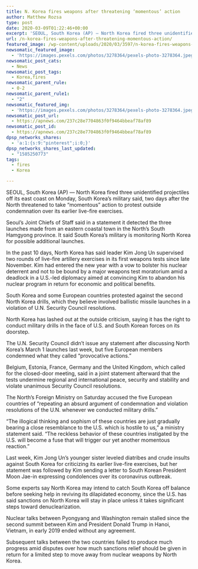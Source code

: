 ```yaml
---
title: N. Korea fires weapons after threatening ‘momentous’ action
author: Matthew Rozsa
type: post
date: 2020-03-09T01:22:46+00:00
excerpt: 'SEOUL, South Korea (AP) — North Korea fired three unidentified projectiles off its east coast on Monday, South Korea’s military said, two days after the North threatened to take “momentous” action to protest outside condemnation over its earlier live-fire exercises.Seoul’s Joint Chiefs of Staff said in a statement it detected the three launches made from&hellip;'
url: /n-korea-fires-weapons-after-threatening-momentous-action/
featured_image: /wp-content/uploads/2020/03/3597/n-korea-fires-weapons-after-threatening-momentous-action.jpeg
newsomatic_featured_image:
  - 'https://images.pexels.com/photos/3278364/pexels-photo-3278364.jpeg?auto=compress&#038;cs=tinysrgb&#038;h=650&#038;w=940'
newsomatic_post_cats:
  - News
newsomatic_post_tags:
  - Korea,fires
newsomatic_parent_rule:
  - 0-2
newsomatic_parent_rule1:
  - "2"
newsomatic_featured_img:
  - 'https://images.pexels.com/photos/3278364/pexels-photo-3278364.jpeg?auto=compress&#038;cs=tinysrgb&#038;h=650&#038;w=940'
newsomatic_post_url:
  - https://apnews.com/237c28e7704863f0f9464bbeaf78af89
newsomatic_post_id:
  - https://apnews.com/237c28e7704863f0f9464bbeaf78af89
dpsp_networks_shares:
  - 'a:1:{s:9:"pinterest";i:0;}'
dpsp_networks_shares_last_updated:
  - "1585250773"
tags:
  - fires
  - Korea

---
```

<div class="Article" data-key="article">
  <p class="Component-root-0-2-77 Component-p-0-2-69">
    SEOUL, South Korea (AP) — North Korea fired three unidentified projectiles off its east coast on Monday, South Korea’s military said, two days after the North threatened to take “momentous” action to protest outside condemnation over its earlier live-fire exercises.
  </p>
  
  <p class="Component-root-0-2-77 Component-p-0-2-69">
    Seoul’s Joint Chiefs of Staff said in a statement it detected the three launches made from an eastern coastal town in the North’s South Hamgyong province. It said South Korea’s military is monitoring North Korea for possible additional launches.
  </p>
  
  <p class="Component-root-0-2-77 Component-p-0-2-69">
    In the past 10 days, North Korea has said leader Kim Jong Un supervised two rounds of live-fire artillery exercises in its first weapons tests since late November. Kim had entered the new year with a vow to bolster his nuclear deterrent and not to be bound by a major weapons test moratorium amid a deadlock in a U.S.-led diplomacy aimed at convincing Kim to abandon his nuclear program in return for economic and political benefits.
  </p>
  
  <div data-key="ad-placeholder" id="div-gpt-ad-1470255291270-0" class="DFPSlot Component-dfp-0-2-73 Component-ad-0-2-39">
  </div>
  
  <p class="Component-root-0-2-77 Component-p-0-2-69">
    South Korea and some European countries protested against the second North Korea drills, which they believe involved ballistic missile launches in a violation of U.N. Security Council resolutions.
  </p>
  
  <p class="Component-root-0-2-77 Component-p-0-2-69">
    North Korea has lashed out at the outside criticism, saying it has the right to conduct military drills in the face of U.S. and South Korean forces on its doorstep.
  </p>
  
  <p class="Component-root-0-2-77 Component-p-0-2-69">
    The U.N. Security Council didn’t issue any statement after discussing North Korea’s March 1 launches last week, but five European members condemned what they called “provocative actions.”
  </p>
  
  <p class="Component-root-0-2-77 Component-p-0-2-69">
    Belgium, Estonia, France, Germany and the United Kingdom, which called for the closed-door meeting, said in a joint statement afterward that the tests undermine regional and international peace, security and stability and violate unanimous Security Council resolutions.
  </p>
  
  <p class="Component-root-0-2-77 Component-p-0-2-69">
    The North’s Foreign Ministry on Saturday accused the five European countries of “repeating an absurd argument of condemnation and violation resolutions of the U.N. whenever we conducted military drills.”
  </p>
  
  <p class="Component-root-0-2-77 Component-p-0-2-69">
    “The illogical thinking and sophism of these countries are just gradually bearing a close resemblance to the U.S. which is hostile to us,” a ministry statement said. “The reckless behavior of these countries instigated by the U.S. will become a fuse that will trigger our yet another momentous reaction.”
  </p>
  
  <p class="Component-root-0-2-77 Component-p-0-2-69">
    Last week, Kim Jong Un’s younger sister leveled diatribes and crude insults against South Korea for criticizing its earlier live-fire exercises, but her statement was followed by Kim sending a letter to South Korean President Moon Jae-in expressing condolences over its coronavirus outbreak.
  </p>
  
  <p class="Component-root-0-2-77 Component-p-0-2-69">
    Some experts say North Korea may intend to catch South Korea off balance before seeking help in reviving its dilapidated economy, since the U.S. has said sanctions on North Korea will stay in place unless it takes significant steps toward denuclearization.
  </p>
  
  <p class="Component-root-0-2-77 Component-p-0-2-69">
    Nuclear talks between Pyongyang and Washington remain stalled since the second summit between Kim and President Donald Trump in Hanoi, Vietnam, in early 2019 ended without any agreement.
  </p>
  
  <p class="Component-root-0-2-77 Component-p-0-2-69">
    Subsequent talks between the two countries failed to produce much progress amid disputes over how much sanctions relief should be given in return for a limited step to move away from nuclear weapons by North Korea.
  </p>
</div>